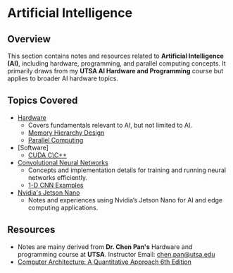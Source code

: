 # Artificial Intelligence

## Overview
This section contains notes and resources related to **Artificial Intelligence (AI)**, including hardware, programming, and parallel computing concepts. It primarily draws from my **UTSA AI Hardware and Programming** course but applies to broader AI hardware topics.

## Topics Covered
- [Hardware](hardware.md)
    - Covers fundamentals relevant to AI, but not limited to AI.
    - [Memory Hierarchy Design](memory.md)
    - [Parallel Computing](parallelism.md)
- [Software]
    - [CUDA C\C++](cuda.md)
- [Convolutional Neural Networks](neural.md)
    - Concepts and implementation details for training and running neural networks efficiently.
    - [1-D CNN Examples](1d_cnn.md) 
- [Nvidia's Jetson Nano](jetson.md)
    - Notes and experiences using Nvidia’s Jetson Nano for AI and edge computing applications.


## Resources

- Notes are mainy derived from **Dr. Chen Pan's** Hardware and programming course at **UTSA**. Instructor Email: chen.pan@utsa.edu
- [Computer Architecture: A Quantitative Approach 6th Edition](https://archive.org/details/computerarchitectureaquantitativeapproach6thedition/page/n11/mode/2up?view=theater)

